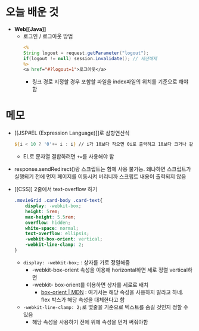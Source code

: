# 오늘 배운 것
- **Web[[Java]]** 
	- 로그인 / 로그아웃 방법
		```jsp
		<%
		String logout = request.getParameter("logout");
		if(logout != null) session.invalidate(); // 세션해제
		%>
		<a href="#?logout=1">로그아웃</a>
		```
		- 링크 경로 지정할 경우 포함할 파일을 index파일의 위치를 기준으로 해야 함



# 메모
- [[JSP#EL (Expression Language)]]로 삼항연산식
	```jsp
	${i < 10 ? '0'+= i : i} // i가 10보다 작으면 0i로 출력하고 10보다 크거나 같으면 i를 그대로 출력
	```
	- EL로 문자열 결합하려면 `+=`를 사용해야 함
- response.sendRedirect()랑 스크립트는 함께 사용 불가능. 왜냐하면 스크립트가 실행되기 전에 먼저 페이지를 이동시켜 버리니까 스크립트 내용이 출력되지 않음

- [[CSS]] 2줄에서 text-overflow 하기
	```css
	.movieGrid .card-body .card-text{
		display: -webkit-box;
		height: 5rem;
		max-height: 5.5rem;
		overflow: hidden;
		white-space: normal;
		text-overflow: ellipsis;
		-webkit-box-orient: vertical;
		-webkit-line-clamp: 2;
	}
	```
	- `display: -webkit-box;` : 상자를 가로 정렬해줌
		- -webkit-box-orient 속성을 이용해 horizontal하면 세로 정렬 vertical하면 
		- -webkit- box-orient를 이용하면 상자를 세로로 배치
			- [box-orient | MDN](https://developer.mozilla.org/en-US/docs/Web/CSS/box-orient) : 여기서는 해당 속성을 사용하지 말라고 하네. flex 박스가 해당 속성을 대체한다고 함
	- `-webkit-line-clamp: 2;`로 몇줄을 기준으로 텍스트를 숨길 것인지 정할 수 있음 
		- 해당 속성을 사용하기 전에 위에 속성을 먼저 써줘야함
